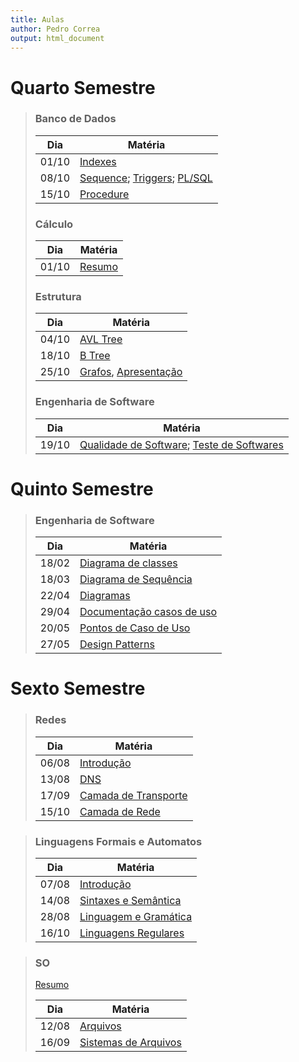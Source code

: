 ```yaml
---
title: Aulas
author: Pedro Correa
output: html_document
---
```


# Quarto Semestre

> ### Banco de Dados
>
> Dia    | Matéria
> ------ | ----------------------------------------------------------------------
> 01/10  | [Indexes](fourth-period/bd/01-10/Indexed.html)
> 08/10  | [Sequence](fourth-period/bd/08-10/Sequence.html); [Triggers](fourth-period/bd/08-10/Triggers.html); [PL/SQL](fourth-period/bd/08-10/PL-SQL.html)
> 15/10  | [Procedure](fourth-period/bd/15-10/Procedure.html)
>
> ### Cálculo
>
> Dia    | Matéria
> ------ | ----------------------------------------------------------------------
> 01/10  | [Resumo](fourth-period/calculo/resumo.html)
>
> ### Estrutura
>
> Dia    | Matéria
> ------ | ----------------------------------------------------------------------
> 04/10  | [AVL Tree](fourth-period/estrutura/avl_tree/index.html)
> 18/10  | [B Tree](fourth-period/estrutura/b_tree/index.html)
> 25/10  | [Grafos](fourth-period/estrutura/graphs/index.html), [Apresentação](fourth-period/estrutura/graphs/presentation/presentation.html)
>
> ### Engenharia de Software
>
> Dia    | Matéria
> ------ | ----------------------------------------------------------------------
> 19/10  | [Qualidade de Software](fifth-period/engenharia_software/2018/19-10/index.html); [Teste de Softwares](fifth-period/engenharia_software/2018/19-10/teste_software.html)

# Quinto Semestre

> ### Engenharia de Software
>
> Dia    | Matéria
> ------ | ----------------------------------------------------------------------
> 18/02  | [Diagrama de classes](fifth-period/engenharia_software/2019/18-02/main.html)
> 18/03  | [Diagrama de Sequência](fifth-period/engenharia_software/2019/18-03/index.html)
> 22/04  | [Diagramas](fifth-period/engenharia_software/2019/22-04/index.html)
> 29/04  | [Documentação casos de uso](fifth-period/engenharia_software/2019/29-04/main.html)
> 20/05  | [Pontos de Caso de Uso](fifth-period/engenharia_software/2019/20-05/index.html)
> 27/05  | [Design Patterns](fifth-period/engenharia_software/2019/27-05/index.html)

# Sexto Semestre

> ### Redes
>
> Dia    | Matéria
> ------ | ----------------------------------------------------------------------
> 06/08  | [Introdução](sixth-period/Redes/06-08/index.html)
> 13/08  | [DNS](sixth-period/Redes/13-08/index.html)
> 17/09  | [Camada de Transporte](sixth-period/Redes/17-09/index.html)
> 15/10  | [Camada de Rede](sixth-period/Redes/15-10/index.html)

> ### Linguagens Formais e Automatos
>
> Dia    | Matéria
> ------ | ----------------------------------------------------------------------
> 07/08  | [Introdução](sixth-period/LingFormaisAutomatos/07-08/index.html)
> 14/08  | [Sintaxes e Semântica](sixth-period/LingFormaisAutomatos/14-08/index.html)
> 28/08  | [Linguagem e Gramática](sixth-period/LingFormaisAutomatos/28-08/index.html)
> 16/10  | [Linguagens Regulares](sixth-period/LingFormaisAutomatos/16-10/index.html)

> ### SO
>
> [Resumo](sixth-period/SO/Resume/index.html)
>
> Dia    | Matéria
> ------ | ----------------------------------------------------------------------
> 12/08  | [Arquivos](sixth-period/SO/12-08/index.html)
> 16/09  | [Sistemas de Arquivos](sixth-period/SO/16-09/index.html)
